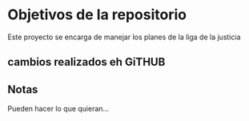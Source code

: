 # Objetivos de la repositorio

Este proyecto se encarga de manejar los planes de la liga de la justicia

## cambios realizados eh GiTHUB

## Notas
Pueden hacer lo que quieran...
